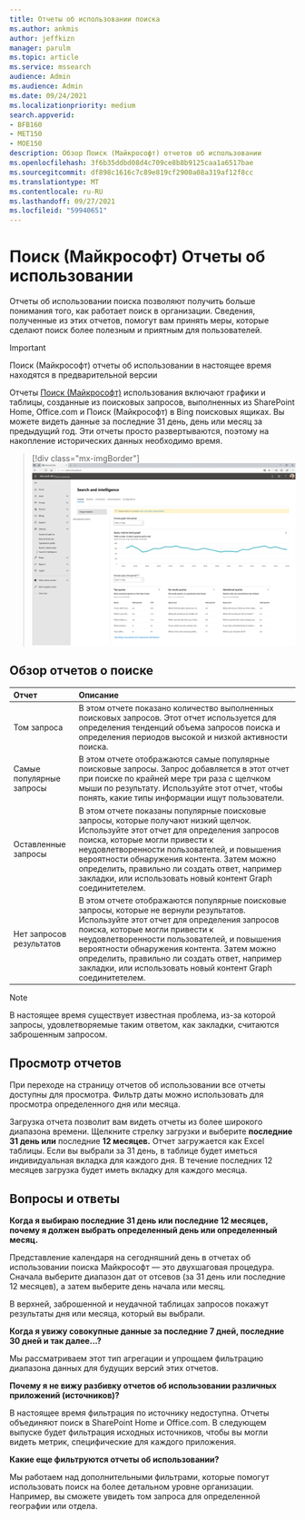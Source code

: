 ```yaml
---
title: Отчеты об использовании поиска
ms.author: ankmis
author: jeffkizn
manager: parulm
ms.topic: article
ms.service: mssearch
audience: Admin
ms.audience: Admin
ms.date: 09/24/2021
ms.localizationpriority: medium
search.appverid:
- BFB160
- MET150
- MOE150
description: Обзор Поиск (Майкрософт) отчетов об использовании
ms.openlocfilehash: 3f6b35ddbd08d4c709ce8b8b9125caa1a6517bae
ms.sourcegitcommit: df898c1616c7c89e819cf2900a08a319af12f8cc
ms.translationtype: MT
ms.contentlocale: ru-RU
ms.lasthandoff: 09/27/2021
ms.locfileid: "59940651"
---
```

# <a name="microsoft-search-usage-reports"></a>Поиск (Майкрософт) Отчеты об использовании

Отчеты об использовании поиска позволяют получить больше понимания того, как работает поиск в организации. Сведения, полученные из этих отчетов, помогут вам принять меры, которые сделают поиск более полезным и приятным для пользователей.

> [!IMPORTANT]
> Поиск (Майкрософт) отчеты об использовании в настоящее время находятся в предварительной версии

Отчеты [Поиск (Майкрософт)](https://admin.microsoft.com/Adminportal/Home?#/MicrosoftSearch/insights) использования включают графики и таблицы, созданные из поисковых запросов, выполненных из SharePoint Home, Office.com и Поиск (Майкрософт) в Bing поисковых ящиках. Вы можете видеть данные за последние 31 день, день или месяц за предыдущий год. Эти отчеты просто развертываются, поэтому на накопление исторических данных необходимо время.

> [!div class="mx-imgBorder"]
> ![Панель мониторинга отчетов об использовании поиска.](media/usage-reports/usage_reports_v2.png)

## <a name="overview-of-search-reports"></a>Обзор отчетов о поиске

| Отчет | Описание |
|:-----|:-----|
|Том запроса|В этом отчете показано количество выполненных поисковых запросов. Этот отчет используется для определения тенденций объема запросов поиска и определения периодов высокой и низкой активности поиска.|
|Самые популярные запросы|В этом отчете отображаются самые популярные поисковые запросы. Запрос добавляется в этот отчет при поиске по крайней мере три раза с щелчком мыши по результату. Используйте этот отчет, чтобы понять, какие типы информации ищут пользователи.|
|Оставленные запросы|В этом отчете показаны популярные поисковые запросы, которые получают низкий щелчок. Используйте этот отчет для определения запросов поиска, которые могли привести к неудовлетворенности пользователей, и повышения вероятности обнаружения контента. Затем можно определить, правильно ли создать ответ, например закладки, или использовать новый контент Graph соединитетелем.|
|Нет запросов результатов|В этом отчете отображаются популярные поисковые запросы, которые не вернули результатов. Используйте этот отчет для определения запросов поиска, которые могли привести к неудовлетворенности пользователей, и повышения вероятности обнаружения контента. Затем можно определить, правильно ли создать ответ, например закладки, или использовать новый контент Graph соединитетелем.|

>[!NOTE]
>В настоящее время существует известная проблема, из-за которой запросы, удовлетворяемые таким ответом, как закладки, считаются заброшенным запросом.

## <a name="viewing-reports"></a>Просмотр отчетов

При переходе на страницу отчетов об использовании все отчеты доступны для просмотра. Фильтр даты можно использовать для просмотра определенного дня или месяца.

Загрузка отчета позволит вам видеть отчеты из более широкого диапазона времени. Щелкните стрелку загрузки и выберите **последние 31 день или** последние **12 месяцев.** Отчет загружается как Excel таблицы. Если вы выбрали за 31 день, в таблице будет иметься индивидуальная вкладка для каждого дня. В течение последних 12 месяцев загрузка будет иметь вкладку для каждого месяца.

## <a name="frequently-asked-questions"></a>Вопросы и ответы

**Когда я выбираю последние 31 день или последние 12 месяцев, почему я должен выбрать определенный день или определенный месяц.**

Представление календаря на сегодняшний день в отчетах об использовании поиска Майкрософт — это двухшаговая процедура. Сначала выберите диапазон дат от отсевов (за 31 день или последние 12 месяцев), а затем выберите день начала или месяц.

В верхней, заброшенной и неудачной таблицах запросов покажут результаты дня или месяца, который вы выбрали.

**Когда я увижу совокупные данные за последние 7 дней, последние 30 дней и так далее...?**

Мы рассматриваем этот тип агрегации и упрощаем фильтрацию диапазона данных для будущих версий этих отчетов.

**Почему я не вижу разбивку отчетов об использовании различных приложений (источников)?**

В настоящее время фильтрация по источнику недоступна. Отчеты объединяют поиск в SharePoint Home и Office.com. В следующем выпуске будет фильтрация исходных источников, чтобы вы могли видеть метрик, специфические для каждого приложения.

**Какие еще фильтруются отчеты об использовании?**

Мы работаем над дополнительными фильтрами, которые помогут использовать поиск на более детальном уровне организации. Например, вы сможете увидеть том запроса для определенной географии или отдела.
